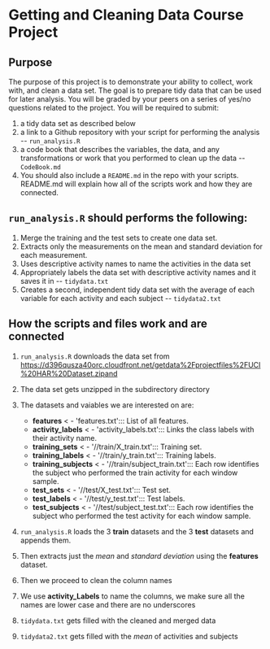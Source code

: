 
Getting and Cleaning Data Course Project
========================================================

Purpose 
-----------------

The purpose of this project is to demonstrate your ability to collect, work with, and clean a data set. The goal is to prepare tidy data that can be used for later analysis. You will be graded by your peers on a series of yes/no questions related to the project. You will be required to submit: 

1. a tidy data set as described below
2. a link to a Github repository with your script for performing the analysis -- ``run_analysis.R`` 
3. a code book that describes the variables, the data, and any transformations or work that you performed to clean up the data --  ``CodeBook.md``
4. You should also include a ``README.md`` in the repo with your scripts. README.md will explain how all of the scripts work and how they are connected.  

`run_analysis.R` should performs the following:
-----------------

1. Merge the training and the test sets to create one data set.
2. Extracts only the measurements on the mean and standard deviation for each measurement. 
3. Uses descriptive activity names to name the activities in the data set
4. Appropriately labels the data set with descriptive activity names and it saves it in -- ``tidydata.txt``
5. Creates a second, independent tidy data set with the average of each variable for each activity and each subject -- ``tidydata2.txt`` 

How the scripts and files work and are connected
-----------------

1. `run_analysis.R` downloads the data set from https://d396qusza40orc.cloudfront.net/getdata%2Fprojectfiles%2FUCI%20HAR%20Dataset.zipand 
2. The data set gets unzipped in the subdirectory directory 
3. The datasets and vaiables we are interested on are:
    - **features** < - 'features.txt'::: List of all features.
    - **activity_labels** < - 'activity_labels.txt'::: Links the class labels with their activity name.
    - **training_sets** < - '//train/X_train.txt'::: Training set.
    - **training_labels** < - '//train/y_train.txt'::: Training labels.
    - **training_subjects** < - '//train/subject_train.txt'::: Each row identifies the subject who performed the train activity for each window sample.
    - **test_sets** < - '//test/X_test.txt'::: Test set.
    - **test_labels** < - '//test/y_test.txt'::: Test labels.
    - **test_subjects** < - '//test/subject_test.txt'::: Each row identifies the subject who performed the test activity for each window sample. 

4. `run_analysis.R` loads the 3 **train** datasets and the 3 **test** datasets and appends them.
5. Then extracts just the *mean* and *standard deviation* using the **features** dataset.
6. Then we proceed to clean the column names  
7. We use **activity_Labels** to name the columns, we make sure all the names are lower case and there are no underscores
8. ``tidydata.txt`` gets filled with the cleaned and merged data  
9. ``tidydata2.txt`` gets filled with the *mean* of activities and subjects

